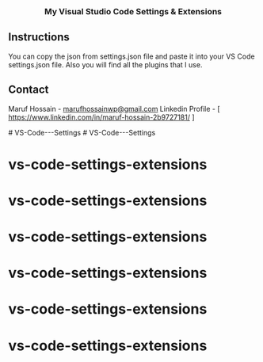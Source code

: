 <!-- PROJECT LOGO -->
<br />


  <h3 align="center">My Visual Studio Code Settings & Extensions</h3>

<!-- Insructions -->

## Instructions

You can copy the json from settings.json file and paste it into your VS Code settings.json file. Also you will find all the plugins that I use.

<!-- CONTACT -->

## Contact

Maruf Hossain - [marufhossainwp@gmail.com](mailto:marufhossainwp@.com)
Linkedin Profile - [ https://www.linkedin.com/in/maruf-hossain-2b9727181/ ]


#   V S - C o d e - - - S e t t i n g s 
 
 
 # VS-Code---Settings
# vs-code-settings-extensions
# vs-code-settings-extensions
# vs-code-settings-extensions
# vs-code-settings-extensions
# vs-code-settings-extensions
# vs-code-settings-extensions
